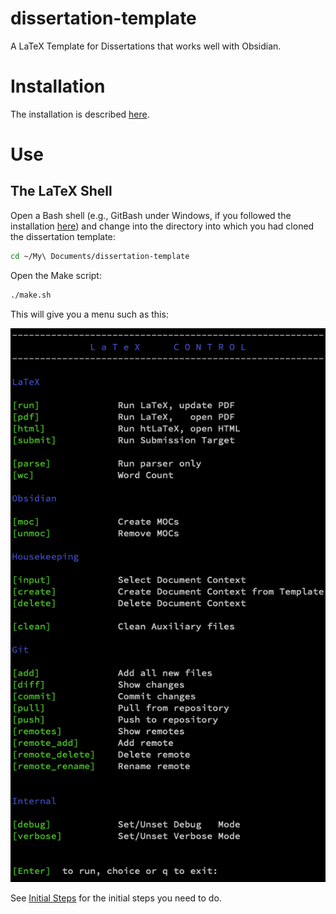 # dissertation-template
A LaTeX Template for Dissertations that works well with Obsidian.

# Installation

The installation is described [here](Documentation/README.md).

# Use

## The LaTeX Shell

Open a Bash shell (e.g., GitBash under Windows, if you followed the installation [here](Documentation/README.md)) and change into the directory into which you had cloned the dissertation template:

```bash
cd ~/My\ Documents/dissertation-template
```

Open the Make script:

```bash
./make.sh
```

This will give you a menu such as this:

![](Documentation/Attachments/latex_make_sh.png)

See [Initial Steps](Documentation/Initial%20Steps.md) for the initial steps you need to do.






